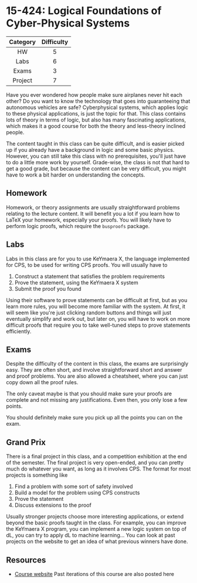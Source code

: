 # 15-424: Logical Foundations of Cyber-Physical Systems

| Category | Difficulty |
|:-:       | :-:        |
| HW       | 5          |
| Labs     | 6          |
| Exams    | 3          |
| Project  | 7          |

Have you ever wondered how people make sure airplanes never hit each other? Do you want to know the technology that goes into guaranteeing that autonomous vehicles are safe? Cyberphysical systems, which applies logic to these physical applications, is just the topic for that. This class contains lots of theory in terms of logic, but also has many fascinating applications, which makes it a good course for both the theory and less-theory inclined people.

The content taught in this class can be quite difficult, and is easier picked up if you already have a background in logic and some basic physics. However, you can still take this class with no prerequisites, you'll just have to do a little more work by yourself. Grade-wise, the class is not that hard to get a good grade, but because the content can be very difficult, you might have to work a bit harder on understanding the concepts.

## Homework

Homework, or theory assignments are usually straightforward problems relating to the lecture content. It will benefit you a lot if you learn how to LaTeX your homework, especially your proofs. You will likely have to perform logic proofs, which require the `busproofs` package.

## Labs

Labs in this class are for you to use KeYmaera X, the language implemented for CPS, to be used for writing CPS proofs. You will usually have to 

1. Construct a statement that satisfies the problem requirements
2. Prove the statement, using the KeYmaera X system
3. Submit the proof you found

Using their software to prove statements can be difficult at first, but as you learn more rules, you will become more familiar with the system. At first, it will seem like you're just clicking random buttons and things will just eventually simplify and work out, but later on, you will have to work on more difficult proofs that require you to take well-tuned steps to prove statements efficiently.

## Exams

Despite the difficulty of the content in this class, the exams are surprisingly easy. They are often short, and involve straightforward short and answer and proof problems. You are also allowed a cheatsheet, where you can just copy down all the proof rules. 

The only caveat maybe is that you should make sure your proofs are complete and not missing any justifications. Even then, you only lose a few points.

You should definitely make sure you pick up all the points you can on the exam.

## Grand Prix

There is a final project in this class, and a competition exhibition at the end of the semester. The final project is very open-ended, and you can pretty much do whatever you want, as long as it involves CPS. The format for most projects is something like

1. Find a problem with some sort of safety involved
2. Build a model for the problem using CPS constructs
3. Prove the statement
4. Discuss extensions to the proof

Usually stronger projects choose more interesting applications, or extend beyond the basic proofs taught in the class. For example, you can improve the KeYmaera X program, you can implement a new logic system on top of dL, you can try to apply dL to machine learning... You can look at past projects on the website to get an idea of what previous winners have done.

## Resources

- [Course website](https://www.cs.cmu.edu/~aplatzer/course/lfcps.html) Past iterations of this course are also posted here
